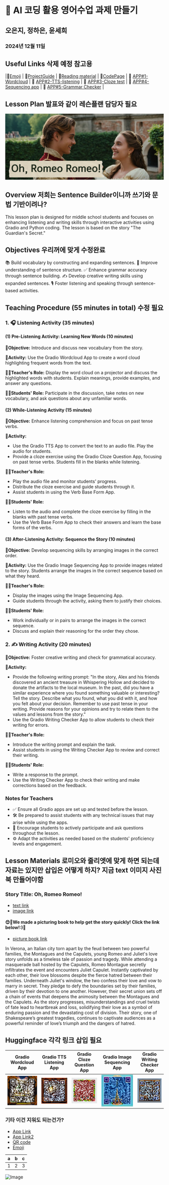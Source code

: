 # 💞 AI 코딩 활용 영어수업 과제 만들기 
## 오은지, 정하은, 윤세희
### 2024년 12월 11일

## Useful Links 삭제 예정 참고용 
|💠[Emoji](https://gist.github.com/rxaviers/7360908) | 💠[ProjectGuide](https://github.com/MK316/Spring2024/blob/main/DLTESOL/project/README.md) | 💠[Reading material](https://raw.githubusercontent.com/MK316/Spring2024/main/DLTESOL/project/story02.txt) | 💠[CodePage](https://github.com/ShieldEdu/G4-finalproject/blob/main/FPG04.ipynb) | 💠 [APP#1-Wordcloud](https://huggingface.co/spaces/teatwots/wordcloud) | 💠 [APP#2-TTS-listening](https://huggingface.co/spaces/englissi/gstesolfinallistening) | 💠 [APP#3-Cloze test](https://huggingface.co/spaces/englissi/gstesolclozetest) | 💠 [APP#4-Sequencing app](https://huggingface.co/spaces/teatwots/sequencing) | 💠 [APP#5-Grammar Checker](https://huggingface.co/spaces/teatwots/grammarchecking)  | 

## Lesson Plan 발표와 같이 레슨플랜 담당자 필요 
![Final Banner](https://github.com/5eunji/Final-project-G3/blob/main/Oh%2C%20Romeo%20Romeo!.png)

## Overview 저희는 Sentence Builder이니까 쓰기와 문법 기반이려나?
This lesson plan is designed for middle school students and focuses on enhancing listening and writing skills through interactive activities using Gradio and Python coding. The lesson is based on the story "The Guardian's Secret."

## Objectives 우리꺼에 맞게 수정완료 
📚 Build vocabulary by constructing and expanding sentences.
🧠 Improve understanding of sentence structure.
✅ Enhance grammar accuracy through sentence building.
✍️ Develop creative writing skills using expanded sentences.
🎙️ Foster listening and speaking through sentence-based activities.


## Teaching Procedure (55 minutes in total)  수정 필요 

### 1. 🎧 Listening Activity (35 minutes)

#### (1) Pre-Listening Activity: Learning New Words (10 minutes)

**🎯Objective:** Introduce and discuss new vocabulary from the story.

**📱Activity:** Use the Gradio Wordcloud App to create a word cloud highlighting frequent words from the text.

**👨‍🏫Teacher's Role:** Display the word cloud on a projector and discuss the highlighted words with students. Explain meanings, provide examples, and answer any questions.

**👦👧Students' Role:** Participate in the discussion, take notes on new vocabulary, and ask questions about any unfamiliar words.

#### (2) While-Listening Activity (15 minutes)

**🎯Objective:** Enhance listening comprehension and focus on past tense verbs.

**📱Activity:**
- Use the Gradio TTS App to convert the text to an audio file. Play the audio for students.
- Provide a cloze exercise using the Gradio Cloze Question App, focusing on past tense verbs. Students fill in the blanks while listening.

**👨‍🏫Teacher's Role:**
- Play the audio file and monitor students' progress.
- Distribute the cloze exercise and guide students through it.
- Assist students in using the Verb Base Form App.

**👦👧Students' Role:**
- Listen to the audio and complete the cloze exercise by filling in the blanks with past tense verbs.
- Use the Verb Base Form App to check their answers and learn the base forms of the verbs.

#### (3) After-Listening Activity: Sequence the Story (10 minutes)

**🎯Objective:** Develop sequencing skills by arranging images in the correct order.

**📱Activity:** Use the Gradio Image Sequencing App to provide images related to the story. Students arrange the images in the correct sequence based on what they heard.

**👨‍🏫Teacher's Role:**
- Display the images using the Image Sequencing App.
- Guide students through the activity, asking them to justify their choices.

**👦👧Students' Role:**
- Work individually or in pairs to arrange the images in the correct sequence.
- Discuss and explain their reasoning for the order they chose.

### 2. ✍️ Writing Activity (20 minutes)

**🎯Objective:** Foster creative writing and check for grammatical accuracy.

**📱Activity:**
- Provide the following writing prompt: "In the story, Alex and his friends discovered an ancient treasure in Whispering Hollow and decided to donate the artifacts to the local museum. In the past, did you have a similar experience where you found something valuable or interesting? Tell the story. Describe what you found, what you did with it, and how you felt about your decision. Remember to use past tense in your writing. Provide reasons for your opinions and try to relate them to the values and lessons from the story."
- Use the Gradio Writing Checker App to allow students to check their writing for errors.

**👨‍🏫Teacher's Role:**
- Introduce the writing prompt and explain the task.
- Assist students in using the Writing Checker App to review and correct their writing.

**👦👧Students' Role:**
- Write a response to the prompt.
- Use the Writing Checker App to check their writing and make corrections based on the feedback.

### Notes for Teachers

- ✅ Ensure all Gradio apps are set up and tested before the lesson.
- 🛠️ Be prepared to assist students with any technical issues that may arise while using the apps.
- 💬 Encourage students to actively participate and ask questions throughout the lesson.
- ⚙️ Adapt the activities as needed based on the students' proficiency levels and engagement.

## Lesson Materials 로미오와 줄리엣에 맞게 하면 되는데 자료는 있지만 삽입은 어떻게 하지? 지금 text 이미지 사진북 만들어야함 

### Story Title: Oh, Romeo Romeo! 
+ [text link](https://github.com/5eunji/Final-project-G3/blob/main/Oh%2C%20Romeo%20Romeo_text!.txt)
+ [image link](https://github.com/MK316/Spring2024/blob/main/DLTESOL/project/Story02.png)

#### :blush::blue_book:We made a picturing book to help get the story quickly! Click the link below!:)📙
+ [picture book link](https://www.childbook.ai/book/s/the-guardians-secret-spgd)

**<Synopsis>**
In Verona, an Italian city torn apart by the feud between two powerful families, the Montagues and the Capulets, young Romeo and Juliet's love story unfolds as a timeless tale of passion and tragedy. While attending a masquerade ball hosted by the Capulets, Romeo Montague secretly infiltrates the event and encounters Juliet Capulet. Instantly captivated by each other, their love blossoms despite the fierce hatred between their families. Underneath Juliet's window, the two confess their love and vow to marry in secret. They pledge to defy the boundaries set by their families, driven by their devotion to one another. However, their secret union sets off a chain of events that deepens the animosity between the Montagues and the Capulets. As the story progresses, misunderstandings and cruel twists of fate lead to heartbreak and loss, solidifying their love as a symbol of enduring passion and the devastating cost of division. Their story, one of Shakespeare’s greatest tragedies, continues to captivate audiences as a powerful reminder of love’s triumph and the dangers of hatred.


## Huggingface  각각 링크 삽입 필요

<div align=center>
   
| Gradio Wordcloud App | Gradio TTS Listening App | Gradio Cloze Question App | Gradio Image Sequencing App | Gradio Writing Checker App |
|:--:|:--:|:--:|:--:|:--:|
|<a href="https://huggingface.co/spaces/teatwots/wordcloud"> <img src="https://github.com/ShieldEdu/G4-finalproject/blob/main/Images/1.png" alt="wordcloud"> </a>|<a href="https://huggingface.co/spaces/englissi/gstesolfinallistening"> <img src="https://github.com/ShieldEdu/G4-finalproject/blob/main/Images/2.png" alt="tts_app"> </a>|<a href="https://huggingface.co/spaces/englissi/gstesolclozetest"> <img src="https://github.com/ShieldEdu/G4-finalproject/blob/main/Images/3-1.png" alt="cloze_question_app"> </a>|<a href="https://huggingface.co/spaces/teatwots/sequencing"> <img src="https://github.com/ShieldEdu/G4-finalproject/blob/main/Images/4-1.png" alt="image_sequencing_app"> </a>|<a href="https://huggingface.co/spaces/teatwots/grammarchecking"> <img src="https://github.com/ShieldEdu/G4-finalproject/blob/main/Images/5-1.png" alt="writing_checker_app"> </a>|
</div>

### 기타 이건 지워도 되는건가?
+ [App Link](https://huggingface.co/spaces/ejun123/ReadAloud)
+ [App Link2](https://ejun123-ReadAloud.hf.space)
+ [QR code](https://mrkim21.github.io/appfolder/qrcode.html)
+ [Emoji](https://gist.github.com/rxaviers/7360908)

|a|b|c|
|--|--|--|
|1|2|3|

![Image](https://github.com/junkyuhufs/HUFSworkshop/raw/main/data/tiger.jpg)
